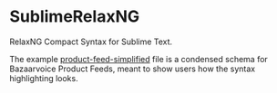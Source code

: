 # SublimeRelaxNG
RelaxNG Compact Syntax for Sublime Text.

The example [product-feed-simplified](product-feed-simplified.rnc) file is a condensed schema for Bazaarvoice Product Feeds, meant to show users how the syntax highlighting looks.